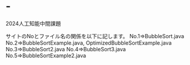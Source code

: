# -
2024人工知能中間課題

サイトのNoとファイル名の関係を以下に記します。
No.1=>BubbleSort.java
No.2=>BubbleSortExample.java, OptimizedBubbleSortExample.java
No.3=>BubbleSort2.java
No.4=>BubbleSort3.java
No.5=>BubbleSortExample2.java